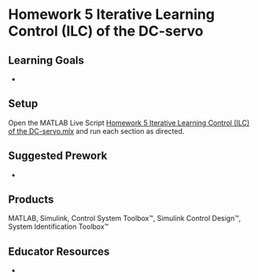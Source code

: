 # Homework 5 Iterative Learning Control (ILC) of the DC-servo





## Learning Goals
- 

## Setup
Open the MATLAB Live Script [Homework 5 Iterative Learning Control (ILC) of the DC-servo.mlx]() and run each section as directed. 

## Suggested Prework
-
## Products
MATLAB, Simulink, Control System Toolbox™, Simulink Control Design™, System Identification Toolbox™

## Educator Resources
-
